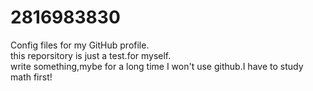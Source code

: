 # 2816983830
Config files for my GitHub profile.<br>
this reporsitory is just a test.for myself.  
write something,mybe for a long time I won't use github.I have to study math first!
